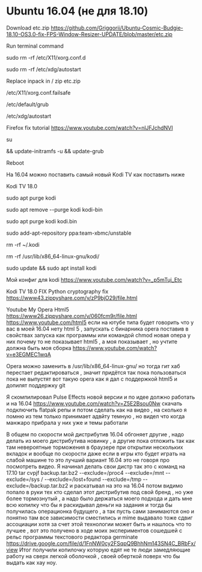 # Ubuntu 16.04 (не для 18.10)

Download etc.zip https://github.com/Griggorii/Ubuntu-Cosmic-Budgie-18.10-OS3.0-fix-FPS-Window-Resizer-UPDATE/blob/master/etc.zip

Run terminal command

sudo rm -rf /etc/X11/xorg.conf.d

sudo rm -rf /etc/xdg/autostart

Replace inpack in / zip etc.zip  

/etc/X11/xorg.conf.failsafe

/etc/default/grub

/etc/xdg/autostart

Firefox fix tutorial https://www.youtube.com/watch?v=nlJFJchdNVI

su

&& update-initramfs -u && update-grub

Reboot

На 16.04 можно поставить самый новый Kodi TV как поставить ниже

Kodi TV 18.0 

sudo apt purge kodi

sudo apt remove --purge kodi kodi-bin

sudo apt purge kodi kodi.bin

sudo add-apt-repository ppa:team-xbmc/unstable

rm -rf ~/.kodi

rm -rf /usr/lib/x86_64-linux-gnu/kodi/

sudo update && sudo apt install kodi

Мой конфиг для kodi https://www.youtube.com/watch?v=_p5mTuj_Etc 

Kodi TV 18.0 FIX Python cryptography fix https://www43.zippyshare.com/v/zP9bjO29/file.html

Youtube My Opera Html5 https://www26.zippyshare.com/v/060fcm9r/file.html https://www.youtube.com/html5 если на ютубе типа будет говорить что у вас в моей 16.04 нету html 5 , запускать с бинарника opera поставив в свойствах запуска как программы или командой chmod новая опера у них почему то не показывает html5 , а моя показывает , но учтите должна быть моя сборка https://www.youtube.com/watch?v=e3EGMEC1wqA

Opera можно заменить в /usr/lib/x86_64-linux-gnu/ но тогда гит хаб перестает редактироваться , значит придётся так пока пользоваться пока не выпустят вот такую opera как я дал с поддержкой html5 и допилят поддержку git

Я скомпилировал Pulse Effects новой версии и по идее должно работать и на 16.04 https://www.youtube.com/watch?v=Z5E2Bsou0Nw скачать подключить flatpak репы и потом сделать как на видео , на сколько я помню из тем только принимает адвйту темную , но видел что когда манжаро прибрала у них уже и темы работали

В общем по скорости мой дистрибутив 16.04 обгоняет другие , надо делать из моего дистрибутива новинку , а другие пока отложить так как там невероятные торможения в браузере при открытии нескольких вкладок и вообще по скорости даже если в игры кто будет играть на слабой машине то это лучший вариант 16.04 это не говоря про посмотреть видео.
Я начинал делать свои дистр так это с команд на 17.10 tar cvpjf backup.tar.bz2 --exclude=/proc4 --exclude=/mnt --exclude=/sys / --exclude=/lost+found --exclude=/tmp --exclude=/backup.tar.bz2 и раскатывал на это на 16.04 потом видимо попало в руки тех кто сделал этот дистрибутив под свой бренд , но уже более тормознутый , а надо было держаться моего подхода и дать мне всю копилку что бы я раскидывал деньги на задания и тогда бы получилась операционка будущего , а так пусть сами занимаются оно и понятно там все зависимости сместились и mime выдавало тоже сдвиг ассоциации хотя за счет этой технологии может быть и нашлось что то лучшее , вот это получено в ходе моих экспериментов сошедшей с рельс программы текстового редактора germinate https://drive.google.com/file/d/1FnNW0cy2FSqpQ9BhhNm143SN4C_BRbFx/view
Итог получили копилочку которую едят не те люди замедляющие работу на сверх легкой оболочкой , своей оберткой поверх что бы выдать как хау ноу.
